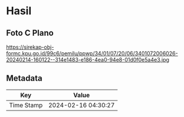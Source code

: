 # Hasil

## Foto C Plano

https://sirekap-obj-formc.kpu.go.id/99c6/pemilu/ppwp/34/01/07/20/06/3401072006026-20240214-160122--314e1483-e186-4ea0-94e8-01d0f0e5a4e3.jpg


## Metadata

| Key        | Value               |
| ---------- | ------------------- |
| Time Stamp | 2024-02-16 04:30:27 |



